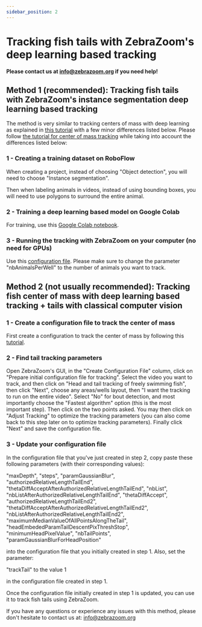 ```yaml
---
sidebar_position: 2
---
```


# Tracking fish tails with ZebraZoom's deep learning based tracking

**Please contact us at info@zebrazoom.org if you need help!**

## Method 1 (recommended): Tracking fish tails with ZebraZoom's instance segmentation deep learning based tracking

The method is very similar to tracking centers of mass with deep learning as explained in <a href="/docs/DLtracking/centerOfMassTracking" target="_blank">this tutorial</a> with a few minor differences listed below. Please follow <a href="/docs/DLtracking/centerOfMassTracking" target="_blank">the tutorial for center of mass tracking</a> while taking into account the differences listed below:

### 1 - Creating a training dataset on RoboFlow

When creating a project, instead of choosing "Object detection", you will need to choose "Instance segmentation". 

Then when labeling animals in videos, instead of using bounding boxes, you will need to use polygons to surround the entire animal.

### 2 - Training a deep learning based model on Google Colab

For training, use this [Google Colab notebook](https://colab.research.google.com/gist/oliviermirat/e12e33983ffa7f8bc38603072b1ab1bc/zebrazoomyolov11instancesegmentationtrainingwithaugmentations.ipynb).

### 3 - Running the tracking with ZebraZoom on your computer (no need for GPUs)

Use this [configuration file](https://github.com/oliviermirat/ZebraZoom/blob/master/DLrelatedFiles/YOLO_tailTracking.json). Please make sure to change the parameter "nbAnimalsPerWell" to the number of animals you want to track.


## Method 2 (not usually recommended): Tracking fish center of mass with deep learning based tracking + tails with classical computer vision

### 1 - Create a configuration file to track the center of mass

First create a configuration to track the center of mass by following this <a href="/docs/DLtracking/centerOfMassTracking" target="_blank">tutorial</a>.

### 2 - Find tail tracking parameters

Open ZebraZoom's GUI, in the "Create Configuration File" column, click on "Prepare initial configuration file for tracking". Select the video you want to track, and then click on "Head and tail tracking of freely swimming fish", then click "Next", choose any areas/wells layout, then "I want the tracking to run on the entire video". Select "No" for bout detection, and most importantly choose the "Fastest algorithm" option (this is the most important step). Then click on the two points asked. You may then click on "Adjust Tracking" to optimize the tracking parameters (you can also come back to this step later on to optimize tracking parameters). Finally click "Next" and save the configuration file.

### 3 - Update your configuration file

In the configuration file that you've just created in step 2, copy paste these following parameters (with their corresponding values):

"maxDepth", "steps", "paramGaussianBlur", "authorizedRelativeLengthTailEnd", "thetaDiffAcceptAfterAuthorizedRelativeLengthTailEnd", "nbList", "nbListAfterAuthorizedRelativeLengthTailEnd", "thetaDiffAccept", "authorizedRelativeLengthTailEnd2", "thetaDiffAcceptAfterAuthorizedRelativeLengthTailEnd2", "nbListAfterAuthorizedRelativeLengthTailEnd2", "maximumMedianValueOfAllPointsAlongTheTail", "headEmbededParamTailDescentPixThreshStop", "minimumHeadPixelValue", "nbTailPoints", "paramGaussianBlurForHeadPosition"

into the configuration file that you initially created in step 1. Also, set the parameter:

"trackTail" to the value 1

in the configuration file created in step 1.

Once the configuration file initially created in step 1 is updated, you can use it to track fish tails using ZebraZoom.


If you have any questions or experience any issues with this method, please don't hesitate to contact us at: info@zebrazoom.org
